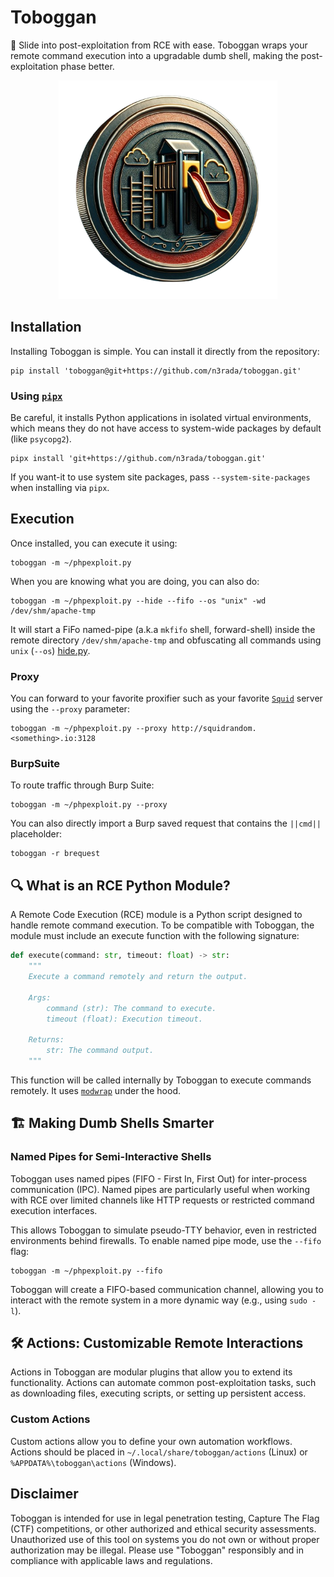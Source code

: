 # Toboggan

🛝 Slide into post-exploitation from RCE with ease. Toboggan wraps your remote command execution into a upgradable dumb shell, making the post-exploitation phase better.

<p align="center">
    <img width="350" src="/media/toboggan-coin-nobg.png" alt="Toboggan Logo">
</p>

## Installation

Installing Toboggan is simple. You can install it directly from the repository:

```shell
pip install 'toboggan@git+https://github.com/n3rada/toboggan.git'
```

### Using [`pipx`](https://pypa.github.io/pipx/)
Be careful, it installs Python applications in isolated virtual environments, which means they do not have access to system-wide packages by default (like `psycopg2`).
```shell
pipx install 'git+https://github.com/n3rada/toboggan.git'
```

If you want-it to use system site packages, pass `--system-site-packages` when installing via `pipx`.

## Execution

Once installed, you can execute it using:
```shell
toboggan -m ~/phpexploit.py
```

When you are knowing what you are doing, you can also do:
```shell
toboggan -m ~/phpexploit.py --hide --fifo --os "unix" -wd /dev/shm/apache-tmp
```

It will start a FiFo named-pipe (a.k.a `mkfifo` shell, forward-shell) inside the remote directory `/dev/shm/apache-tmp` and obfuscating all commands using `unix` (`--os`) [hide.py](./toboggan/actions/hide/unix.py).

### Proxy
You can forward to your favorite proxifier such as your favorite [`Squid`](https://www.squid-cache.org/) server using the `--proxy` parameter:

```shell
toboggan -m ~/phpexploit.py --proxy http://squidrandom.<something>.io:3128
```

### BurpSuite

To route traffic through Burp Suite:
```shell
toboggan -m ~/phpexploit.py --proxy
```

You can also directly import a Burp saved request that contains the `||cmd||` placeholder:
```shell
toboggan -r brequest
```

## 🔍 What is an RCE Python Module?

A Remote Code Execution (RCE) module is a Python script designed to handle remote command execution. To be compatible with Toboggan, the module must include an execute function with the following signature:

```python
def execute(command: str, timeout: float) -> str:
    """
    Execute a command remotely and return the output.
    
    Args:
        command (str): The command to execute.
        timeout (float): Execution timeout.

    Returns:
        str: The command output.
    """
```

This function will be called internally by Toboggan to execute commands remotely. It uses [`modwrap`](https://pypi.org/project/modwrap/) under the hood.

## 🏗️ Making Dumb Shells Smarter

### Named Pipes for Semi-Interactive Shells
Toboggan uses named pipes (FIFO - First In, First Out) for inter-process communication (IPC). Named pipes are particularly useful when working with RCE over limited channels like HTTP requests or restricted command execution interfaces.

This allows Toboggan to simulate pseudo-TTY behavior, even in restricted environments behind firewalls. To enable named pipe mode, use the `--fifo` flag:
```shell
toboggan -m ~/phpexploit.py --fifo
```

Toboggan will create a FIFO-based communication channel, allowing you to interact with the remote system in a more dynamic way (e.g., using `sudo -l`).

## 🛠️ Actions: Customizable Remote Interactions

Actions in Toboggan are modular plugins that allow you to extend its functionality. Actions can automate common post-exploitation tasks, such as downloading files, executing scripts, or setting up persistent access.

### Custom Actions
Custom actions allow you to define your own automation workflows. Actions should be placed in `~/.local/share/toboggan/actions` (Linux) or `%APPDATA%\toboggan\actions` (Windows).

## Disclaimer
Toboggan is intended for use in legal penetration testing, Capture The Flag (CTF) competitions, or other authorized and ethical security assessments. Unauthorized use of this tool on systems you do not own or without proper authorization may be illegal. Please use "Toboggan" responsibly and in compliance with applicable laws and regulations.
